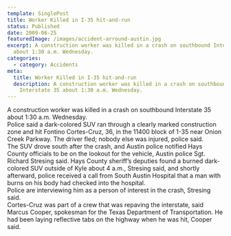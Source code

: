 ```yaml
---
template: SinglePost
title: Worker Killed in I-35 hit-and-run
status: Published
date: 2009-06-25
featuredImage: /images/accident-arround-austin.jpg
excerpt: A construction worker was killed in a crash on southbound Interstate 35
  about 1:30 a.m. Wednesday.
categories:
  - category: Accidents
meta:
  title: Worker Killed in I-35 hit-and-run
  description: A construction worker was killed in a crash on southbound
    Interstate 35 about 1:30 a.m. Wednesday.
---
```

<!--StartFragment-->

A construction worker was killed in a crash on southbound Interstate 35 about 1:30 a.m. Wednesday.\
Police said a dark-colored SUV ran through a clearly marked construction zone and hit Fontino Cortes-Cruz, 36, in the 11400 block of 1-35 near Onion Creek Parkway. The driver fled; nobody else was injured, police said.\
The SUV drove south after the crash, and Austin police notified Hays County officials to be on the lookout for the vehicle, Austin police Sgt. Richard Stresing said. Hays County sheriff’s deputies found a burned dark-colored SUV outside of Kyle about 4 a.m., Stresing said, and shortly afterward, police received a call from South Austin Hospital that a man with burns on his body had checked into the hospital.\
Police are interviewing him as a person of interest in the crash, Stresing said.\
Cortes-Cruz was part of a crew that was repaving the interstate, said Marcus Cooper, spokesman for the Texas Department of Transportation. He had been laying reflective tabs on the highway when he was hit, Cooper said.

<!--EndFragment-->